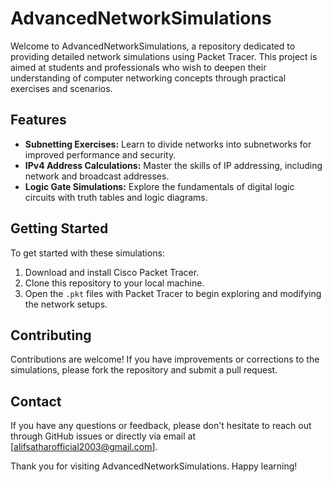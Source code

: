 # AdvancedNetworkSimulations

Welcome to AdvancedNetworkSimulations, a repository dedicated to providing detailed network simulations using Packet Tracer. This project is aimed at students and professionals who wish to deepen their understanding of computer networking concepts through practical exercises and scenarios.

## Features

- **Subnetting Exercises:** Learn to divide networks into subnetworks for improved performance and security.
- **IPv4 Address Calculations:** Master the skills of IP addressing, including network and broadcast addresses.
- **Logic Gate Simulations:** Explore the fundamentals of digital logic circuits with truth tables and logic diagrams.

## Getting Started

To get started with these simulations:
1. Download and install Cisco Packet Tracer.
2. Clone this repository to your local machine.
3. Open the `.pkt` files with Packet Tracer to begin exploring and modifying the network setups.

## Contributing

Contributions are welcome! If you have improvements or corrections to the simulations, please fork the repository and submit a pull request.

## Contact

If you have any questions or feedback, please don't hesitate to reach out through GitHub issues or directly via email at [alifsatharofficial2003@gmail.com].

Thank you for visiting AdvancedNetworkSimulations. Happy learning!
